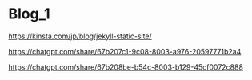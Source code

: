 # Blog_1
https://kinsta.com/jp/blog/jekyll-static-site/

https://chatgpt.com/share/67b207c1-9c08-8003-a976-20597771b2a4    

https://chatgpt.com/share/67b208be-b54c-8003-b129-45cf0072c888    

